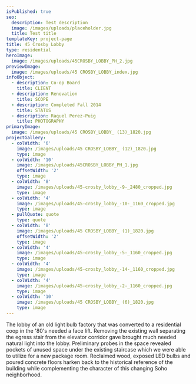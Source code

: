 ```yaml
---
isPublished: true
seo:
  description: Test description
  image: /images/uploads/placeholder.jpg
  title: Test title
templateKey: project-page
title: 45 Crosby Lobby
type: residential
heroImage:
  image: /images/uploads/45CROSBY_LOBBY_PH_2.jpg
previewImage:
  image: /images/uploads/45 CROSBY_LOBBY_index.jpg
infoObject:
  - description: Co-op Board
    title: CLIENT
  - description: Renovation
    title: SCOPE
  - description: Completed Fall 2014
    title: STATUS
  - description: Raquel Perez-Puig
    title: PHOTOGRAPHY
primaryImage:
  image: /images/uploads/45 CROSBY_LOBBY_ (13)_1820.jpg
projectGallery:
  - colWidth: '6'
    image: /images/uploads/45 CROSBY_LOBBY_ (12)_1820.jpg
    type: image
  - colWidth: '10'
    image: /images/uploads/45CROSBY_LOBBY_PH_1.jpg
    offsetWidth: '2'
    type: image
  - colWidth: '8'
    image: /images/uploads/45-crosby_lobby_-9-_2480_cropped.jpg
    type: image
  - colWidth: '4'
    image: /images/uploads/45-crosby_lobby_-10-_1160_cropped.jpg
    type: image
  - pullQuote: quote
    type: quote
  - colWidth: '8'
    image: /images/uploads/45 CROSBY_LOBBY_ (1)_1820.jpg
    offsetWidth: '2'
    type: image
  - colWidth: '4'
    image: /images/uploads/45-crosby_lobby_-5-_1160_cropped.jpg
    type: image
  - colWidth: '4'
    image: /images/uploads/45-crosby_lobby_-14-_1160_cropped.jpg
    type: image
  - colWidth: '4'
    image: /images/uploads/45-crosby_lobby_-2-_1160_cropped.jpg
    type: image
  - colWidth: '10'
    image: /images/uploads/45 CROSBY_LOBBY_ (6)_1820.jpg
    type: image
---
```

The lobby of an old light bulb factory that was converted to a residential coop in the '80's needed a face lift. Removing the existing wall separating the egress stair from the elevator corridor gave brought much needed natural light into the lobby. Preliminary probes in the space revealed pockets of unused space under the existing staircase which we were able to utilize for a new package room. Reclaimed wood, exposed LED bulbs and poured concrete floors harken back to the historical reference of the building while complementing the character of this changing Soho neighborhood.
